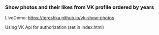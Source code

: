 ### Show photos and their likes from VK profile ordered by years

LiveDemo: https://tereshka.github.io/vk-show-photos

Using VK Api for authorization (set in index.html)
